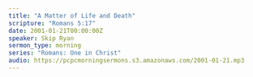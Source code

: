 ```yaml
---
title: "A Matter of Life and Death"
scripture: "Romans 5:17"
date: 2001-01-21T00:00:00Z
speaker: Skip Ryan
sermon_type: morning
series: "Romans: One in Christ"
audio: https://pcpcmorningsermons.s3.amazonaws.com/2001-01-21.mp3 
---
```



